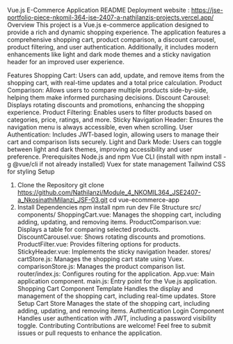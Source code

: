 Vue.js E-Commerce Application README
Deployment website : https://jse-portfolio-piece-nkomil-364-jse-2407-a-nathilanzis-projects.vercel.app/ 
Overview
This project is a Vue.js e-commerce application designed to provide a rich and dynamic shopping experience. The application features a comprehensive shopping cart, product comparison, a discount carousel, product filtering, and user authentication. Additionally, it includes modern enhancements like light and dark mode themes and a sticky navigation header for an improved user experience.

Features
Shopping Cart: Users can add, update, and remove items from the shopping cart, with real-time updates and a total price calculation.
Product Comparison: Allows users to compare multiple products side-by-side, helping them make informed purchasing decisions.
Discount Carousel: Displays rotating discounts and promotions, enhancing the shopping experience.
Product Filtering: Enables users to filter products based on categories, price, ratings, and more.
Sticky Navigation Header: Ensures the navigation menu is always accessible, even when scrolling.
User Authentication: Includes JWT-based login, allowing users to manage their cart and comparison lists securely.
Light and Dark Mode: Users can toggle between light and dark themes, improving accessibility and user preference.
Prerequisites
Node.js and npm
Vue CLI (install with npm install -g @vue/cli if not already installed)
Vuex for state management
Tailwind CSS for styling
Setup
1. Clone the Repository
git clone <https://github.com/Nathilanzi/Module_4_NKOMIL364_JSE2407-a_NkosinathiMilanzi_JSF-03.git>
cd vue-ecommerce-app
2. Install Dependencies
npm install
npm run dev
File Structure
src/
components/
ShoppingCart.vue: Manages the shopping cart, including adding, updating, and removing items.
ProductComparison.vue: Displays a table for comparing selected products.
DiscountCarousel.vue: Shows rotating discounts and promotions.
ProductFilter.vue: Provides filtering options for products.
StickyHeader.vue: Implements the sticky navigation header.
stores/
cartStore.js: Manages the shopping cart state using Vuex.
comparisonStore.js: Manages the product comparison list.
router/index.js: Configures routing for the application.
App.vue: Main application component.
main.js: Entry point for the Vue.js application.
Shopping Cart Component
Template
Handles the display and management of the shopping cart, including real-time updates.
Store Setup
Cart Store 
Manages the state of the shopping cart, including adding, updating, and removing items.
Authentication
Login Component
Handles user authentication with JWT, including a password visibility toggle.
Contributing
Contributions are welcome! Feel free to submit issues or pull requests to enhance the application.